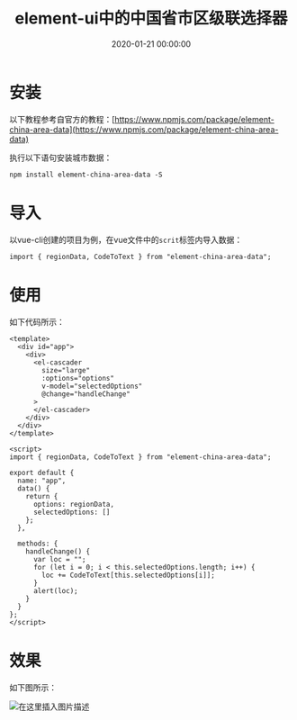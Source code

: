 ﻿---
layout: post
title: element-ui中的中国省市区级联选择器
date: 2020-01-21 00:00:00
categories: 
- Element-UI-前端UI框架
tags: 
- Vue-cli
- Element-UI
description: element-ui中的中国省市区级联选择器。
---



# 安装
以下教程参考自官方的教程：[https://www.npmjs.com/package/element-china-area-data](https://www.npmjs.com/package/element-china-area-data)

执行以下语句安装城市数据：
```
npm install element-china-area-data -S
```
# 导入
以vue-cli创建的项目为例，在vue文件中的`scrit`标签内导入数据：
```
import { regionData, CodeToText } from "element-china-area-data";
```

# 使用
如下代码所示：
```
<template>
  <div id="app">
    <div>
      <el-cascader
        size="large"
        :options="options"
        v-model="selectedOptions"
        @change="handleChange"
      >
      </el-cascader>
    </div>
  </div>
</template>

<script>
import { regionData, CodeToText } from "element-china-area-data";

export default {
  name: "app",
  data() {
    return {
      options: regionData,
      selectedOptions: []
    };
  },

  methods: {
    handleChange() {
      var loc = "";
      for (let i = 0; i < this.selectedOptions.length; i++) {
        loc += CodeToText[this.selectedOptions[i]];
      }
      alert(loc);
    }
  }
};
</script>
```

# 效果
如下图所示：

![在这里插入图片描述](https://gitee.com/watchcat2k/pictures_base/raw/master/2020/1/21-1.png)

